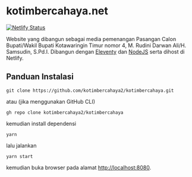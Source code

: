 # kotimbercahaya.net

[![Netlify Status](https://api.netlify.com/api/v1/badges/e9a4185e-2b72-417e-8340-ff2de1611430/deploy-status)](https://app.netlify.com/sites/kotimbercahaya/deploys)

Website yang dibangun sebagai media pemenangan Pasangan Calon Bupati/Wakil Bupati Kotawaringin Timur nomor 4, M. Rudini Darwan Ali/H. Samsudin, S.Pd.I. Dibangun dengan [Eleventy](https://www.11ty.dev/) dan [NodeJS](https://nodejs.org/en/) serta dihost di Netlify.

## Panduan Instalasi
```
git clone https://github.com/kotimbercahaya2/kotimbercahaya.git
```
atau (jika menggunakan GitHub CLI)
```
gh repo clone kotimbercahaya2/kotimbercahaya
```
kemudian install dependensi
```
yarn
```
lalu jalankan
```
yarn start
```
kemudian buka browser pada alamat [http://localhost:8080](http://localhost:8080).
